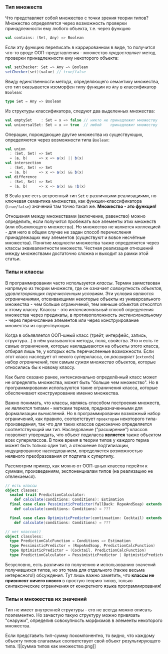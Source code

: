 ### Тип множеств

Что представляет собой множество с точки зрения теории типов? Множество определяется через возможность проверки принадлежности ему любого объекта, т.е. через функцию
```scala
val contains: (Set, Any) => Boolean
```
Если эту функцию переписать в каррированном в виде, то получится что-то вроде ООП-представления - множество *предоставляет* метод проверки принадлежности ему некоторого объекта:
```scala
val setChecker: Set => Any => Boolean
setChecker(set)(value) // true/false
```

Ввиду единственности метода, определяющего семантику множества, его тип оказывается изоморфен типу функции из `Any` в классификатор `Boolean`:
```scala
type Set = Any => Boolean
```
Из структуры классификатора, следуют два выделенных множества:
```scala
val emptySet    : Set = x => false // никто не принадлежит множеству
val universalSet: Set = x => true  // любой    принадлежит множеству
```
Операции, порождающие другие множества из существующих, определяются через возможности типа `Boolean`:
```scala
val union
  : (Set, Set) => Set
  = (a, b)     => x => a(x) || b(x)
val intersection
  : (Set, Set) => Set
  = (a, b)     => x => a(x) && b(x)
val difference
  : (Set, Set) => Set
  = (a, b)     => x => a(x) && !b(x)
```
В Scala уже есть встроенный тип `Set` с различными реализациями, но ключевая семантика множества, как функции-классификатора (`true/false`) значений там точно такая же. **Множество - это функция!**

Отношения между множествами (включение, равенство) можно определить, если получится пробежать все элементы этих множеств (или объемлющего множества). Но множество не является коллекцией - для него в общем случае не задан способ перечисления принадлежащих ему элементов (существуют и вовсе несчётные множества). Понятие *мощности* множества также определяется через классы эквивалентности множеств. Честная реализация отношений между множествами достаточно сложна и выходит за рамки этой статьи.

### Типы и классы

В программировании часто используется *классы*. Термин заимствован напрямую из теории множеств, где он означает _совокупность объектов, удовлетворяющих перечисленным условиям_. Эти условия являются *ограничениями*, отсеивающими некоторые объекты из универсального множества - чем больше ограничений, тем меньше объектов относятся к этому классу. Классы - это *интенсиональный* способ определения множества через предикаты, в противоположность *экстенсиональному* - через перечисление элементов или через конструирование множества из существующих.

Когда в объявляется ООП-шный класс (трейт, интерфейс, запись, структура...) в нём указываются методы, поля, свойства. Это и есть те самые ограничения, которые накладываются на объекты этого класса, отбирая лишь те, у которых есть перечисленные возможности. Если этот класс наследует от некого суперкласса, он *расширяет* (`extends`) набор *ограничений*, тем самым *сужая множество* объектов, которые относились бы к новому классу.

Как было сказано ранее, интенсионально определённый класс может не определять множества, может быть "больше чем множество". Но в программировании используются такие ограничения класса, которые обеспечивают конструирование именно множества.

Важно понимать, что классы, являясь способом построения множеств, *не являются* типами - метками термов, предназначенными для формализации вычислений. Но в программировании возможный набор ограничений, как правило, соответствует `проекторам` некоторого типа-произведения, так что для таких классов однозначно определяется соответствующий им тип. Наследование ("расширение") классов позволяет утверждать, что объект подкласса **является** также объектом всех суперклассов. В тоже время в теории типов у каждого терма может быть только один тип, а отношение подтипизации, индуцированное наследованием, определяется возможностью неявного преобразования от подтипа к супертипу.

Рассмотрим пример, как можно от ООП-шных классов перейти к суммам, произведениям, экспоненциалам типов (на реализацию не отвлекаемся).
```scala
// есть классы
object classes:
  sealed trait PredictionCalculator:
    def calculate(conditions: Conditions): Estimation
  final case class PessimisticPredictor(fallBack: RopeAndSoap) extends PredictionCalculator:
    def calculate(conditions: Conditions) = ???  

  final case class OptimisticPredictor(continuation: Cocktail) extends PredictionCalculator:
    def calculate(conditions: Conditions) = ???  

// нет классов))
object classless:
  type PredictionCalcFunction = Conditions => Estimation
  type PessimisticPredictor = (RopeAndSoap, PredictionCalcFunction)
  type OptimisticPredictor = (Cocktail, PredictionCalcFunction)
  type PredictionCalculator = PessimisticPredictor | OptimisticPredictor
```
Безусловно, есть различия по получению и использованию значений получившихся типов, но это тема для отдельного (также весьма интересного!) обсуждения. Тут лишь важно заметить, что **классы не привносят ничего нового** в простую теорию типов, только синтаксические ограничения от конкретного языка программирования!

### Типы и множества их значений

Тип не имеет внутренней структуры - его не всегда можно описать поэлементно. Но зачастую такую структуру можно привязать "снаружи", определив совокупность морфизмов в элементы некоторого множества.

Если представить тип-сумму покомпонентно, то видно, что каждому объекту типов слагаемых соответствует свой объект результирующего типа.
![[сумма типов как множество.png]]
